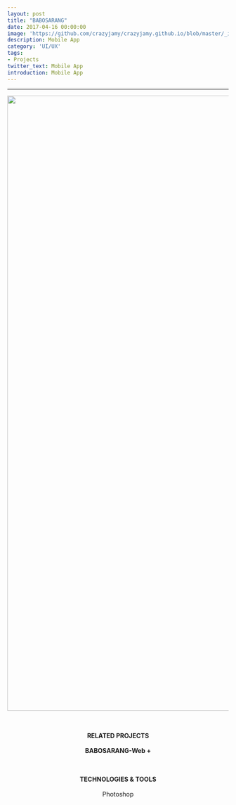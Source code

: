 ```yaml
---
layout: post
title: "BABOSARANG"
date: 2017-04-16 00:00:00
image: 'https://github.com/crazyjamy/crazyjamy.github.io/blob/master/_images/_thumbnail/babosarang-m.png?raw=true'
description: Mobile App
category: 'UI/UX'
tags:
- Projects
twitter_text: Mobile App
introduction: Mobile App
---
```


---

<div align="center">
<img src="https://github.com/crazyjamy/crazyjamy.github.io/blob/master/_images/_post/babosarang/mobile-ui-babosarang_01.jpg?raw=true" alt="" style="width: 1400px;">
 <br /> <br /><br />

<strong> RELATED PROJECTS </strong> <br /><br />
<a href="https://crazyjamy.github.io/babosarang-web/" style="font-weight: bold; text-decoration: none;">BABOSARANG-Web +</a>   <br /><br /><br />

<strong>TECHNOLOGIES & TOOLS </strong> <br /><br />
Photoshop <br />
</div>



